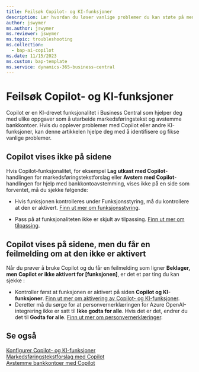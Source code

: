 ```yaml
---
title: Feilsøk Copilot- og KI-funksjoner
description: Lær hvordan du løser vanlige problemer du kan støte på mens du arbeider med Copilot- og KI-funksjoner i Business Central.
author: jswymer
ms.author: jswymer
ms.reviewer: jswymer
ms.topic: troubleshooting
ms.collection:
  - bap-ai-copilot
ms.date: 11/15/2023
ms.custom: bap-template
ms.service: dynamics-365-business-central
---
```

# Feilsøk Copilot- og KI-funksjoner

Copilot er en KI-drevet funksjonalitet i Business Central som hjelper deg med ulike oppgaver som å utarbeide markedsføringstekst og avstemme bankkontoer. Hvis du opplever problemer med Copilot eller andre KI-funksjoner, kan denne artikkelen hjelpe deg med å identifisere og fikse vanlige problemer.

## Copilot vises ikke på sidene

Hvis Copilot-funksjonalitet, for eksempel **Lag utkast med Copilot**-handlingen for markedsføringstekstforslag eller **Avstem med Copilot**-handlingen for hjelp med bankkontoavstemming, vises ikke på en side som forventet, må du sjekke følgende:

- Hvis funksjonen kontrolleres under Funksjonsstyring, må du kontrollere at den er aktivert. [Finn ut mer om funksjonsstyring](admin-feature-management.md).

- Pass på at funksjonaliteten ikke er skjult av tilpassing. [Finn ut mer om tilpassing](ui-personalization-user.md).

## Copilot vises på sidene, men du får en feilmelding om at den ikke er aktivert

Når du prøver å bruke Copilot og du får en feilmelding som ligner **Beklager, men Copilot er ikke aktivert for \[funksjonen\]**, er det et par ting du kan sjekke :

- Kontroller først at funksjonen er aktivert på siden **Copilot og KI-funksjoner**. [Finn ut mer om aktivering av Copilot- og KI-funksjoner](enable-ai.md#activate-features). 
- Deretter må du sørge for at personvernerklæringen for Azure OpenAI-integrering ikke er satt til **Ikke godta for alle**. Hvis det er det, endrer du det til **Godta for alle**. [Finn ut mer om personvernerklæringer](privacy-notices-status.md).

## Se også

[Konfigurer Copilot- og KI-funksjoner](enable-ai.md)  
[Markedsføringstekstforslag med Copilot](ai-overview.md)  
[Avstemme bankkontoer med Copilot](bank-reconciliation-with-copilot.md)  
